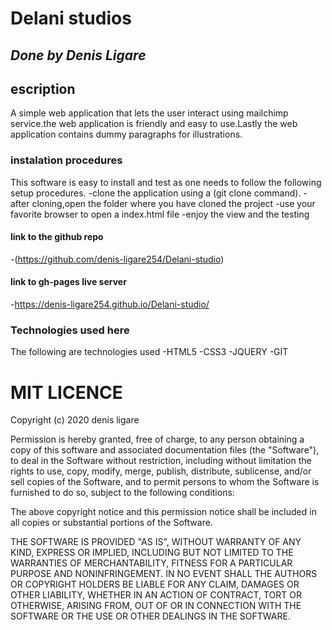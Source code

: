 # Delani studios
## *Done by Denis Ligare* 
## escription
A simple web application that lets the user interact using mailchimp service.the web application is friendly and easy to use.Lastly the web application contains dummy paragraphs for illustrations.
### instalation procedures
This software is easy to install and test as one needs to follow the following setup procedures.
-clone the application using a (git clone command).
-after cloning,open the folder where you have cloned the project
-use your favorite browser to open a index.html file
-enjoy the view and the testing

#### link to the github repo
-(https://github.com/denis-ligare254/Delani-studio)

#### link to gh-pages live server
-https://denis-ligare254.github.io/Delani-studio/

### Technologies used here 
The following are technologies used
-HTML5
-CSS3
-JQUERY
-GIT 

# MIT LICENCE
Copyright (c) 2020 denis ligare

Permission is hereby granted, free of charge, to any person obtaining a copy
of this software and associated documentation files (the "Software"), to deal
in the Software without restriction, including without limitation the rights
to use, copy, modify, merge, publish, distribute, sublicense, and/or sell
copies of the Software, and to permit persons to whom the Software is
furnished to do so, subject to the following conditions:

The above copyright notice and this permission notice shall be included in all
copies or substantial portions of the Software.

THE SOFTWARE IS PROVIDED "AS IS", WITHOUT WARRANTY OF ANY KIND, EXPRESS OR
IMPLIED, INCLUDING BUT NOT LIMITED TO THE WARRANTIES OF MERCHANTABILITY,
FITNESS FOR A PARTICULAR PURPOSE AND NONINFRINGEMENT. IN NO EVENT SHALL THE
AUTHORS OR COPYRIGHT HOLDERS BE LIABLE FOR ANY CLAIM, DAMAGES OR OTHER
LIABILITY, WHETHER IN AN ACTION OF CONTRACT, TORT OR OTHERWISE, ARISING FROM,
OUT OF OR IN CONNECTION WITH THE SOFTWARE OR THE USE OR OTHER DEALINGS IN THE
SOFTWARE.